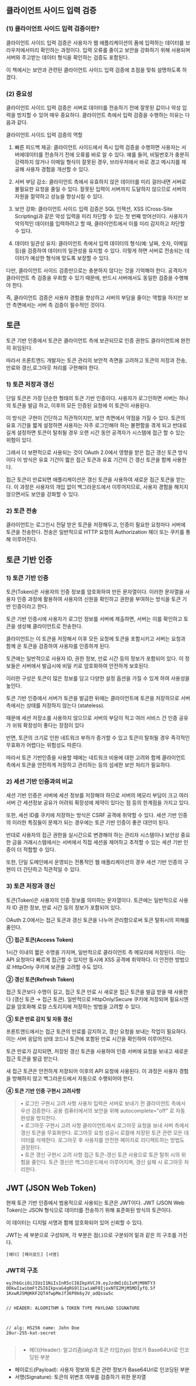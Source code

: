 <h2 id="클라이언트-사이드-입력-검증">클라이언트 사이드 입력 검증</h2>
<h3 id="1-클라이언트-사이드-입력-검증이란">(1) 클라이언트 사이드 입력 검증이란?</h3>
<p>클라이언트 사이드 입력 검증은 사용자가 웹 애플리케이션의 폼에 입력하는 데이터를 브라우저에서미리 확인하는 과정이다. 입력 오류를 줄이고 보안을 강화하기 위해 사용되며 서버와 주고받는 데이터 형식을 확인하는 검증도 포함된다.</p>
<p>이 책에서는 보안과 관련된 클라이언트 사이드 입력 검증에 초점을 맞춰 설명하도록 하겠다.</p>
<h3 id="2-중요성">(2) 중요성</h3>
<p>클라이언트 사이드 입력 검증은 서버로 데이터를 전송하기 전에 잘못된 값이나 악성 입력을 방지할 수 있어 매우 중요하다. 클라이언트 측에서 입력 검증을 수행하는 이유는 다음과 같다.</p>
<p>클라이언트 사이드 입력 검증의 역할</p>
<ol>
<li><p>빠른 피드백 제공: 클라이언트 사이드에서 즉시 입력 검증을 수행하면 사용자는 서버에데이터를 전송하기 전에 오류를 바로 알 수 있다. 예를 들어, 비밀번호가 충분히 강력하지 않거나 이메일 형식이 잘못된 경우, 브라우저에서 바로 경고 메시지를 제공해 사용자 경험을 개선할 수 있다.</p>
</li>
<li><p>서버 부담 감소: 클라이언트 측에서 유효하지 않은 데이터를 미리 걸러내면 서버로 불필요한 요청을 줄일 수 있다. 잘못된 입력이 서버까지 도달하지 않으므로 서버의 자원을 절약하고 성능을 향상시킬 수 있다.</p>
</li>
<li><p>보안 강화: 클라이언트 사이드 입력 검증은 SQL 인젝션, XSS (Cross-Site Scripting)과 같은 악성 입력을 미리 차단할 수 있는 첫 번째 방어선이다. 사용자가 악의적인 데이터를 입력하려고 할 때, 클라이언트에서 이를 미리 감지하고 차단할 수 있다.</p>
</li>
<li><p>데이터 일관성 유지: 클라이언트 측에서 입력 데이터의 형식(예: 날짜, 숫자, 이메일 등)을 검증하여 데이터의 일관성을 유지할 수 있다. 이렇게 하면 서버로 전송되는 데이터가 예상한 형식에 맞도록 보장할 수 있다.</p>
</li>
</ol>
<p>다만, 클라이언트 사이드 검증만으로는 충분하지 않다는 것을 기억해야 한다. 
공격자가 클라이언트 측 검증을 우회할 수 있기 때문에, 반드시 서버에서도 
동일한 검증을 수행해야 한다.</p>
<p>즉, 클라이언트 검증은 사용자 경험을 향상하고 서버의 부담을 줄이는 역할을 하지만
보안 측면에서는 서버 측 검증이 필수적인 것이다.</p>
<h2 id="토큰">토큰</h2>
<p>토큰 기반 인증에서 토큰은 클라이언트 측에 보관되므로 인증 권한도 클라이언트에 완전히 위임된다.</p>
<p>따라서 프론트엔드 개발자는 토큰 관리의 보안적 측면을 고려하고
토큰의 저장과 전송, 만료와 갱신,로그아웃 처리를 구현해야 한다.</p>
<h3 id="1-토큰-저장과-갱신">1) 토큰 저장과 갱신</h3>
<p>단일 토큰은 가장 단순한 형태의 토큰 기반 인증이다. 사용자가 로그인하면 서버는 하나의 토큰을 발급 하고, 이후의 모든 인증된 요청에 이 토큰이 사용된다. </p>
<p>이 방식은 구현이 간단하고 직관적이지만, 보안 측면에서 약점을 가질 수 있다.
토큰의 유효 기간을 짧게 설정하면 사용자는 자주 로그인해야 하는 불편함을 겪게 되고
반대로 길게 설정하면 토큰이 탈취될 경우 오랜 시간 동안 공격자가 시스템에 접근 할 수
있는 위험이 있다.</p>
<p>그래서 더 보편적으로 사용되는 것이 OAuth 2.0에서 영향을 받은 접근 갱신 토큰 방식이다
이 방식은 유효 기간이 짧은 접근 토큰과 유효 기간이 긴 갱신 토큰을 함께 사용한다.</p>
<p>접근 토큰이 만료되면 애플리케이션은 갱신 토큰을 사용하여 새로운 접근 토큰을 얻는다.
이 과정은 사용자의 개입 없이 백그라운드에서 이루어지므로, 사용자 경험을 해치지
않으면서도 보안을 강화할 수 있다.</p>
<h3 id="2-토큰-전송">2) 토큰 전송</h3>
<p>클라이언트는 로그인시 전달 받은 토큰을 저장해두고, 인증이 필요한 요청마다 서버에 토큰을 전송한다. 전송은 일반적으로 HTTP 요청의 Authorization 헤더 또는 쿠키를 통해 이루어진다.</p>
<h2 id="토큰-기반-인증">토큰 기반 인증</h2>
<h3 id="1-토큰-기반-인증">1) 토큰 기반 인증</h3>
<p>토큰(Token)은 사용자의 인증 정보를 암호화하여 만든 문자열이다.
이러한 문자열을 사용자 인증 과정에 활용하여 사용자의 신원을 확인하고
권한을 부여하는 방식을 토큰 기반 인증이라고 한다.</p>
<p>토큰 기반 인증시에 사용자가 로그인 정보를 서버에 제출하면, 서버는 이를 확인하고 토큰을 생성해 클라이언트로 전송한다. </p>
<p>클라이언트는 이 토큰을 저장해서 이후 모든 요청에 토큰을 포함시키고
서버는 요청과 함께 온 토큰을 검증하여 사용자를 인증하게 된다.</p>
<p>토큰에는 일반적으로 사용자 ID, 권한 정보, 만료 시간 등의 정보가 포함되어 있다.
이 정보들은 서버에서 발급시에 비밀 키로 암호화하여 안전하게 보호된다. </p>
<p>이러한 구성은 토큰이 많은 정보를 담고 다양한 설정 옵션을 가질 수 있게 하여 사용성을 높인다.</p>
<p>토큰 기반 인증에서 서버가 토큰을 발급한 뒤에는 클라이언트에 토큰을 저장하므로 서버 측에서는 상태를 저장하지 않는다 (stateless).</p>
<p>때문에 세션 저장소를 사용하지 않으므로 서버의 부담이 적고
여러 서비스 간 인증 공유가 쉬워 확장성이 좋다는 장점이 있다</p>
<p>반면, 토큰의 크기로 인한 네트워크 부하가 증가할 수 있고
토큰이 탈취될 경우 즉각적인 무효화가 어렵다는 위험성도 따른다.</p>
<p>따라서 토큰 기반인증을 사용할 때에는 네트워크 비용에 대한 고려와 함께
클라이언트 측에서 토큰을 안전하게 저장하고 관리하는 등의 섬세한 보안 처리가 필요하다.</p>
<h3 id="2-세션-기반-인증과의-비교">2) 세션 기반 인증과의 비교</h3>
<p>세션 기반 인증은 서버에 세션 정보를 저장해야 하므로 서버의 메모리 부담이 크고
여러 서버 간 세션정보 공유가 어려워 확장성에 제약이 있다는 점 등의 한계점을 가지고 있다.</p>
<p>또한, 세션 ID를 쿠키에 저장하는 방식은 CSRF 공격에 취약할 수 있다. 
세션 기반 인증의 이러한 특징들이 문제가 되는 경우에는 토큰 기반 인증이 좋은 대안이 된다.</p>
<p>반대로 사용자의 접근 권한을 실시간으로 변경해야 하는 관리자 시스템이나 보안상 중요한 금융 거래시스템에서는 서버에서 직접 세션을 제어하고 추적할 수 있는 세션 기반 인증이 더 적합할 수 있다. </p>
<p>또한, 단일 도메인에서 운영되는 전통적인 웹 애플리케이션의 경우 세션 기반 인증의 구현이
더 간단하고 직관적일 수 있다.</p>
<h3 id="3-토큰-저장과-갱신">3) 토큰 저장과 갱신</h3>
<p>토큰(Token)은 사용자의 인증 정보를 의미하는 문자열이다. 토큰에는 일반적으로 사용자 ID
권한 정보, 만료 시간 등의 정보가 포함되어 있다. </p>
<p>OAuth 2.0에서는 접근 토큰과 갱신 토큰을 나누어 관리함으로써 토큰 탈취시의 피해를 줄인다.</p>
<p><strong>① 접근 토큰(Access Token)</strong></p>
<p>1시간 이내의 짧은 수명을 가지며, 일반적으로 클라이언트 측 메모리에 저장된다. 이는 API 요청마다 빠르게 접근할 수 있지만 동시에 XSS 공격에 취약하다. 더 안전한 방법으로
HttpOnly 쿠키에 보관을 고려할 수도 있다.</p>
<p><strong>② 갱신 토큰(Refresh Token)</strong></p>
<p>접근 토큰보다 수명이 길고, 접근 토큰 만료 시 새로운 접근 토큰을 발급 받을 때 사용한다
(갱신 토큰 → 접근 토큰). 일반적으로 HttpOnly/Secure 쿠키에 저장되며
필요시엔 값을 암호화해 로컬 스토리지에 저장하는 방법을 고려할 수 있다.</p>
<p><strong>③ 토큰 만료 감지 및 자동 갱신</strong></p>
<p>프론트엔드에서는 접근 토큰의 만료를 감지하고, 갱신 요청을 보내는 작업이 필요하다.
이는 서버 응답의 상태 코드나 토큰에 포함된 만료 시간을 확인하여 이루어진다.</p>
<p>토큰 만료가 감지되면, 저장된 갱신 토큰을 사용하여 인증 서버에 요청을 보내고
새로운 접근 토큰을 발급 받는다. </p>
<p>새 접근 토큰은 안전하게 저장되어 이후의 API 요청에 사용된다.
이 과정은 사용자 경험을 방해하지 않고 백그라운드에서 자동으로 수행되어야 한다.</p>
<p><strong>④ 토큰 기반 인증 구현시 고려사항</strong></p>
<blockquote>
<p>• 로그인 구현시 고려 사항
 사용자 입력은 서버로 보내기 전 클라이언트 측에서 우선 검증한다.
공용 컴퓨터에서의 보안을 위해 autocomplete=&quot;off&quot; 로 자동 완성을 방지한다.<br />
• 로그아웃 구현시 고려 사항
클라이언트에서 로그아웃 요청을 보내 서버 측에서 갱신 토큰을 무효화한다.
로그아웃 요청 성공시 로컬에 저장된 토큰 관련 모든 데이터를 삭제한다.
로그아웃 후 사용자를 안전한 페이지로 리디렉트하는 방법도 권장된다.<br />
• 토큰 갱신 구현시 고려 사항
접근 토큰-갱신 토큰 사용으로 토큰 탈취 시의 위험을 줄인다.
토큰 갱신은 백그라운드에서 이루어지며, 갱신 실패 시 로그아웃 처리한다.</p>
</blockquote>
<h2 id="jwt-json-web-token">JWT (JSON Web Token)</h2>
<p>현재 토큰 기반 인증에서 범용적으로 사용되는 토큰은 JWT이다. JWT (JSON Web Token)는
JSON 형식으로 데이터를 전송하기 위해 표준화된 방식의 토큰이다. </p>
<p>이 데이터는 디지털 서명과 함께 암호화되어 있어 신뢰할 수 있다.</p>
<p>JWT는 세 부분으로 구성되며, 각 부분은 점(.)으로 구분되어 밑과 같은 의 구조를 가진다.</p>
<pre><code>[헤더] [페이로드] [서명]</code></pre><h3 id="jwt의-구조">JWT의 구조</h3>
<pre><code>eyJhbGciOiJIUzI1NiIsInR5cCI6IkpXVCJ9.eyJzdWIiOiIxMjM0NTY3
ODkwIiwibmFtZSI6IkpvaG4gRG9lIiwiaWF0IjoxNTE2MjM5MDIyfQ.Sf
1KxwRJSM@KKF2QT4fwpMeJf36P0k6yJV_adQssw5c

// HEADER: ALGORITHM &amp; TOKEN TYPE PAYLOAD SIGNATURE

// alg: HS256 name: John Doe 20ur-255-kat-secret</code></pre><blockquote>
<ul>
<li>헤더(Header): 알고리즘(alg)과 토큰 타입(typ) 정보가 Base64Url로 인코딩된 부분</li>
</ul>
</blockquote>
<ul>
<li>페이로드(Payload): 사용자 정보와 토큰 관련 정보가 Base64Url로 인코딩된 부분</li>
<li>서명(Signature): 토큰의 위변조 여부를 검증하기 위한 문자열</li>
</ul>
